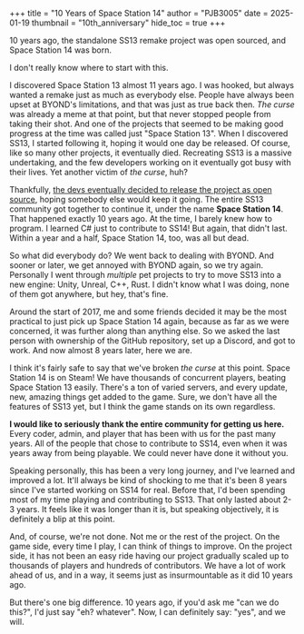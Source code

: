 +++
title = "10 Years of Space Station 14"
author = "PJB3005"
date = 2025-01-19
thumbnail = "10th_anniversary"
hide_toc = true
+++

10 years ago, the standalone SS13 remake project was open sourced, and Space Station 14 was born.

<!--more-->

I don't really know where to start with this.

I discovered Space Station 13 almost 11 years ago. I was hooked, but always wanted a remake just as much as everybody else. People have always been upset at BYOND's limitations, and that was just as true back then. *The curse* was already a meme at that point, but that never stopped people from taking their shot. And one of the projects that seemed to be making good progress at the time was called just "Space Station 13". When I discovered SS13, I started following it, hoping it would one day be released. Of course, like so many other projects, it eventually died. Recreating SS13 is a massive undertaking, and the few developers working on it eventually got busy with their lives. Yet another victim of *the curse*, huh?

Thankfully, [the devs eventually decided to release the project as open source](https://web.archive.org/web/20150206035642/http://spacestation13.com/2015/01/open-sourced-ss13/), hoping somebody else would keep it going. The entire SS13 community got together to continue it, under the name **Space Station 14**. That happened exactly 10 years ago. At the time, I barely knew how to program. I learned C# just to contribute to SS14! But again, that didn't last. Within a year and a half, Space Station 14, too, was all but dead.

So what did everybody do? We went back to dealing with BYOND. And sooner or later, we get annoyed with BYOND again, so we try again. Personally I went through *multiple* pet projects to try to move SS13 into a new engine: Unity, Unreal, C++, Rust. I didn't know what I was doing, none of them got anywhere, but hey, that's fine.

Around the start of 2017, me and some friends decided it may be the most practical to just pick up Space Station 14 again, because as far as we were concerned, it was further along than anything else. So we asked the last person with ownership of the GitHub repository, set up a Discord, and got to work. And now almost 8 years later, here we are.

I think it's fairly safe to say that we've broken *the curse* at this point. Space Station 14 is on Steam! We have thousands of concurrent players, beating Space Station 13 easily. There's a ton of varied servers, and every update, new, amazing things get added to the game. Sure, we don't have all the features of SS13 yet, but I think the game stands on its own regardless.

**I would like to seriously thank the entire community for getting us here.** Every coder, admin, and player that has been with us for the past many years. All of the people that chose to contribute to SS14, even when it was years away from being playable. We could never have done it without you.

Speaking personally, this has been a very long journey, and I've learned and improved a lot. It'll always be kind of shocking to me that it's been 8 years since I've started working on SS14 for real. Before that, I'd been spending most of my time playing and contributing to SS13. That only lasted about 2-3 years. It feels like it was longer than it is, but speaking objectively, it is definitely a blip at this point.

And, of course, we're not done. Not me or the rest of the project. On the game side, every time I play, I can think of things to improve. On the project side, it has not been an easy ride having our project gradually scaled up to thousands of players and hundreds of contributors. We have a lot of work ahead of us, and in a way, it seems just as insurmountable as it did 10 years ago.

But there's one big difference. 10 years ago, if you'd ask me "can we do this?", I'd just say "eh? whatever". Now, I can definitely say: "yes", and we will.




